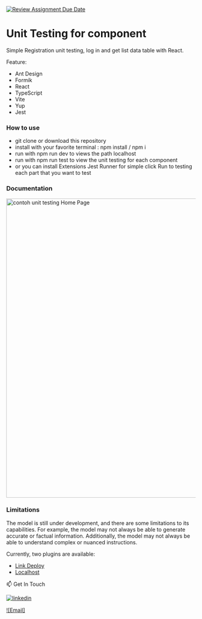 [![Review Assignment Due Date](https://classroom.github.com/assets/deadline-readme-button-24ddc0f5d75046c5622901739e7c5dd533143b0c8e959d652212380cedb1ea36.svg)](https://classroom.github.com/a/5a0AhCIR)



# Unit Testing for component   

Simple Registration unit testing, log in and get list data table with React.

Feature:
 - Ant Design
 - Formik
 - React
 - TypeScript
 - Vite
 - Yup
 - Jest


### How to use

- git clone or download this repository
- install with your favorite terminal : npm install / npm i
- run with npm run dev to views the path localhost
- run with npm run test to view the unit testing for each component
- or you can install Extensions Jest Runner for simple click Run to testing each part that you want to test 


### Documentation
<img width="794" alt="contoh unit testing Home Page" src="https://github.com/RevoU-FSSE-2/week-14-Kartikancil96/assets/86463722/ad3bd710-5052-48ca-8c14-36b61c9cb83a">


### Limitations

The model is still under development, and there are some limitations to its capabilities. For example, the model may not always be able to generate accurate or factual information. Additionally, the model may not always be able to understand complex or nuanced instructions.


Currently, two plugins are available:

- [Link Deploy](https://react-unit-testing-sage.vercel.app/) 
- [Localhost](http://localhost:5173/)



📫 Get In Touch

[![linkedin](https://img.shields.io/badge/linkedin-0A66C2?style=for-the-badge&logo=linkedin&logoColor=white)](https://www.linkedin.com/in/kartika-nurkhaidah-9166001b1/)

[![Email]<img src="https://3dd7cdf0d5c9fc1828f0dfcac8ef2e9c057902be/assets/gmail-icon.svg" width="15px" background-color="none">](mailto:kartika.nurkhaidah@gmail.com) 
